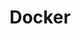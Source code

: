 ---
title: "Docker"
layout: category
permalink: /categories/docker/
author_profile: true 
taxonomy: Docker
---
